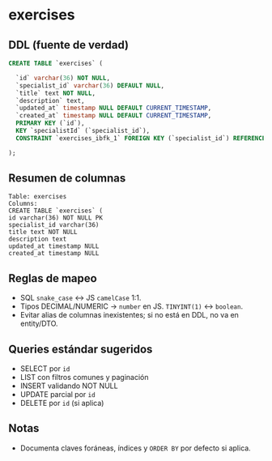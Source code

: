 # exercises

## DDL (fuente de verdad)
```sql
CREATE TABLE `exercises` (

  `id` varchar(36) NOT NULL,
  `specialist_id` varchar(36) DEFAULT NULL,
  `title` text NOT NULL,
  `description` text,
  `updated_at` timestamp NULL DEFAULT CURRENT_TIMESTAMP,
  `created_at` timestamp NULL DEFAULT CURRENT_TIMESTAMP,
  PRIMARY KEY (`id`),
  KEY `specialistId` (`specialist_id`),
  CONSTRAINT `exercises_ibfk_1` FOREIGN KEY (`specialist_id`) REFERENCES `users` (`id`)

);
```

## Resumen de columnas
```
Table: exercises
Columns:
CREATE TABLE `exercises` (
id varchar(36) NOT NULL PK
specialist_id varchar(36)
title text NOT NULL
description text
updated_at timestamp NULL
created_at timestamp NULL
```

## Reglas de mapeo
- SQL `snake_case` ↔ JS `camelCase` 1:1.
- Tipos DECIMAL/NUMERIC → `number` en JS. `TINYINT(1)` ↔ `boolean`.
- Evitar alias de columnas inexistentes; si no está en DDL, no va en entity/DTO.

## Queries estándar sugeridos
- SELECT por `id`
- LIST con filtros comunes y paginación
- INSERT validando NOT NULL
- UPDATE parcial por `id`
- DELETE por `id` (si aplica)

## Notas
- Documenta claves foráneas, índices y `ORDER BY` por defecto si aplica.
